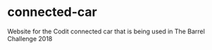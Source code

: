# connected-car
Website for the Codit connected car that is being used in The Barrel Challenge 2018
